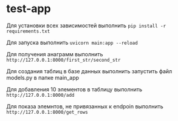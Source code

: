 # test-app

Для установки всех зависимостей выполнить `pip install -r requirements.txt`

Для запуска выполнить  `uvicorn main:app --reload`

Для получения анаграмм выполнить `http://127.0.0.1:8000/first_str/second_str`

Для создания таблиц в базе данных выполнить запустить файл models.py в папке main_app

Для добавления 10 элементов в таблицу выполнить `http://127.0.0.1:8000/add`

Для показа элемнтов, не привязанных к endpoin выполнить `http://127.0.0.1:8000/get_rows`
